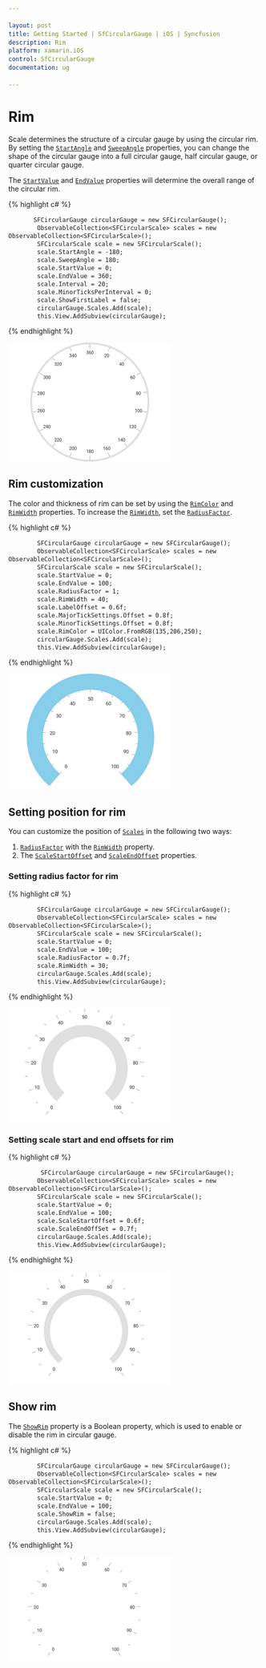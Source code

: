 ```yaml
---

layout: post
title: Getting Started | SfCircularGauge | iOS | Syncfusion
description: Rim
platform: xamarin.iOS
control: SfCircularGauge
documentation: ug

---
```


# Rim

Scale determines the structure of a circular gauge by using the circular rim. By setting the [`StartAngle`](https://help.syncfusion.com/cr/cref_files/xamarin-ios/Syncfusion.SfGauge.iOS~Syncfusion.SfGauge.iOS.SFCircularScale~StartAngle.html) and [`SweepAngle`](https://help.syncfusion.com/cr/cref_files/xamarin-ios/Syncfusion.SfGauge.iOS~Syncfusion.SfGauge.iOS.SFCircularScale~SweepAngle.html) properties, you can change the shape of the circular gauge into a full circular gauge, half circular gauge, or quarter circular gauge.

The [`StartValue`](https://help.syncfusion.com/cr/cref_files/xamarin-ios/Syncfusion.SfGauge.iOS~Syncfusion.SfGauge.iOS.SFCircularScale~StartValue.html) and [`EndValue`](https://help.syncfusion.com/cr/cref_files/xamarin-ios/Syncfusion.SfGauge.iOS~Syncfusion.SfGauge.iOS.SFCircularScale~EndValue.html) properties will determine the overall range of the circular rim.

{% highlight c# %}

           SFCircularGauge circularGauge = new SFCircularGauge();
            ObservableCollection<SFCircularScale> scales = new ObservableCollection<SFCircularScale>();
            SFCircularScale scale = new SFCircularScale();
            scale.StartAngle = -180;
            scale.SweepAngle = 180;
            scale.StartValue = 0;
            scale.EndValue = 360;
            scale.Interval = 20;
            scale.MinorTicksPerInterval = 0;
            scale.ShowFirstLabel = false;
            circularGauge.Scales.Add(scale);
            this.View.AddSubview(circularGauge);

{% endhighlight %}

![](rim_images/rim.png)

## Rim customization

The color and thickness of rim can be set by using the [`RimColor`](https://help.syncfusion.com/cr/cref_files/xamarin-ios/Syncfusion.SfGauge.iOS~Syncfusion.SfGauge.iOS.SFCircularScale~RimColor.html) and [`RimWidth`](https://help.syncfusion.com/cr/cref_files/xamarin-ios/Syncfusion.SfGauge.iOS~Syncfusion.SfGauge.iOS.SFCircularScale~RimWidth.html) properties. To increase the [`RimWidth`](https://help.syncfusion.com/cr/cref_files/xamarin-ios/Syncfusion.SfGauge.iOS~Syncfusion.SfGauge.iOS.SFCircularScale~RimWidth.html), set the [`RadiusFactor`](https://help.syncfusion.com/cr/cref_files/xamarin-ios/Syncfusion.SfGauge.iOS~Syncfusion.SfGauge.iOS.SFCircularScale~RadiusFactor.html).

{% highlight c# %}

            SFCircularGauge circularGauge = new SFCircularGauge();
            ObservableCollection<SFCircularScale> scales = new ObservableCollection<SFCircularScale>();
            SFCircularScale scale = new SFCircularScale();
            scale.StartValue = 0;
            scale.EndValue = 100;
            scale.RadiusFactor = 1;
            scale.RimWidth = 40;
            scale.LabelOffset = 0.6f;
            scale.MajorTickSettings.Offset = 0.8f;
            scale.MinorTickSettings.Offset = 0.8f;
            scale.RimColor = UIColor.FromRGB(135,206,250);
            circularGauge.Scales.Add(scale); 
            this.View.AddSubview(circularGauge);

{% endhighlight %}

![](rim_images/rim-customization.png)

## Setting position for rim

You can customize the position of [`Scales`](https://help.syncfusion.com/cr/cref_files/xamarin-ios/Syncfusion.SfGauge.iOS~Syncfusion.SfGauge.iOS.SFCircularGauge~Scales.html) in the following two ways:
1. [`RadiusFactor`](https://help.syncfusion.com/cr/cref_files/xamarin-ios/Syncfusion.SfGauge.iOS~Syncfusion.SfGauge.iOS.SFCircularScale~RadiusFactor.html) with the [`RimWidth`](https://help.syncfusion.com/cr/cref_files/xamarin-ios/Syncfusion.SfGauge.iOS~Syncfusion.SfGauge.iOS.SFCircularScale~RimWidth.html) property.
2. The [`ScaleStartOffset`](https://help.syncfusion.com/cr/cref_files/xamarin-ios/Syncfusion.SfGauge.iOS~Syncfusion.SfGauge.iOS.SFCircularScale~ScaleStartOffset.html) and [`ScaleEndOffset`](https://help.syncfusion.com/cr/cref_files/xamarin-ios/Syncfusion.SfGauge.iOS~Syncfusion.SfGauge.iOS.SFCircularScale~ScaleEndOffSet.html) properties.

### Setting radius factor for rim

{% highlight c# %}

            SFCircularGauge circularGauge = new SFCircularGauge();
            ObservableCollection<SFCircularScale> scales = new ObservableCollection<SFCircularScale>();
            SFCircularScale scale = new SFCircularScale();
            scale.StartValue = 0;
            scale.EndValue = 100;
            scale.RadiusFactor = 0.7f;
            scale.RimWidth = 30;
            circularGauge.Scales.Add(scale); 
            this.View.AddSubview(circularGauge);

{% endhighlight %}

![](rim_images/rim-offset.png)

### Setting scale start and end offsets for rim

{% highlight c# %}

             SFCircularGauge circularGauge = new SFCircularGauge();
            ObservableCollection<SFCircularScale> scales = new ObservableCollection<SFCircularScale>();
            SFCircularScale scale = new SFCircularScale();
            scale.StartValue = 0;
            scale.EndValue = 100;
            scale.ScaleStartOffset = 0.6f;
            scale.ScaleEndOffSet = 0.7f;
            circularGauge.Scales.Add(scale); 
            this.View.AddSubview(circularGauge);

{% endhighlight %}

![](rim_images/rim-start-end-offset.png)

## Show rim

The [`ShowRim`](https://help.syncfusion.com/cr/cref_files/xamarin-ios/Syncfusion.SfGauge.iOS~Syncfusion.SfGauge.iOS.SFCircularScale~ShowRim.html) property is a Boolean property, which is used to enable or disable the rim in circular gauge.

{% highlight c# %}

            SFCircularGauge circularGauge = new SFCircularGauge();
            ObservableCollection<SFCircularScale> scales = new ObservableCollection<SFCircularScale>();
            SFCircularScale scale = new SFCircularScale();
            scale.StartValue = 0;
            scale.EndValue = 100;
            scale.ShowRim = false;
            circularGauge.Scales.Add(scale); 
            this.View.AddSubview(circularGauge);
    
{% endhighlight %}

![](rim_images/show-rim.png)


